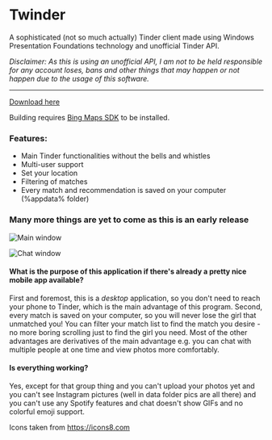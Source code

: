 # Twinder
A sophisticated (not so much actually) Tinder client made using Windows Presentation Foundations technology and unofficial Tinder API.

*Disclaimer: As this is using an unofficial API, I am not to be held responsible for any account loses, bans and other things that may happen or not happen due to the usage of this software.*

***

[Download here](https://github.com/Dainius14/twinder/releases)

Building requires [Bing Maps SDK](https://www.microsoft.com/en-us/download/details.aspx?displaylang=en&id=27165) to be installed.

### Features:
* Main Tinder functionalities without the bells and whistles
* Multi-user support
* Set your location
* Filtering of matches
* Every match and recommendation is saved on your computer (%appdata% folder)


### Many more things are yet to come as this is an early release

![Main window](http://i.imgur.com/SCjgzcj.png)

![Chat window](http://i.imgur.com/t2zX8Dz.png)

#### What is the purpose of this application if there's already a pretty nice mobile app available?
First and foremost, this is a *desktop* application, so you don't need to reach your phone to Tinder, which is the main advantage of this program.
Second, every match is saved on your computer, so you will never lose the girl that unmatched you!
You can filter your match list to find the match you desire - no more boring scrolling just to find the girl you need.
Most of the other advantages are derivatives of the main advantage e.g. you can chat with multiple people at one time and view photos more comfortably.

#### Is everything working?
Yes, except for that group thing and you can't upload your photos yet and you can't see Instagram pictures (well in data folder pics are all there) and you can't use any Spotify features and chat doesn't show GIFs and no colorful emoji support.

Icons taken from https://icons8.com
